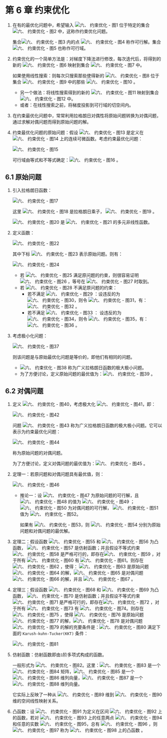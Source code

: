 # 第 6 章 约束优化

1. 在有的最优化问题中，希望输入 ![六、 约束优化 - 图1](https://static.bookstack.cn/projects/huaxiaozhuan-ai/86dcd33cfec6b67f675de857c11dea1a.svg) 位于特定的集合 ![六、 约束优化 - 图2](https://static.bookstack.cn/projects/huaxiaozhuan-ai/bba7ad7a7aebbce57c57d8290ef9fed9.svg) 中，这称作约束优化问题。

   集合![六、 约束优化 - 图3](https://static.bookstack.cn/projects/huaxiaozhuan-ai/bba7ad7a7aebbce57c57d8290ef9fed9.svg) 内的点 ![六、 约束优化 - 图4](https://static.bookstack.cn/projects/huaxiaozhuan-ai/86dcd33cfec6b67f675de857c11dea1a.svg) 称作可行解。集合 ![六、 约束优化 - 图5](https://static.bookstack.cn/projects/huaxiaozhuan-ai/bba7ad7a7aebbce57c57d8290ef9fed9.svg) 也称作可行域。

2. 约束优化的一个简单方法是：对梯度下降法进行修改，每次迭代后，将得到的新的 ![六、 约束优化 - 图6](https://static.bookstack.cn/projects/huaxiaozhuan-ai/86dcd33cfec6b67f675de857c11dea1a.svg) 映射到集合 ![六、 约束优化 - 图7](https://static.bookstack.cn/projects/huaxiaozhuan-ai/bba7ad7a7aebbce57c57d8290ef9fed9.svg) 中。

   如果使用线性搜索：则每次只搜索那些使得新的 ![六、 约束优化 - 图8](https://static.bookstack.cn/projects/huaxiaozhuan-ai/86dcd33cfec6b67f675de857c11dea1a.svg) 位于集合 ![六、 约束优化 - 图9](https://static.bookstack.cn/projects/huaxiaozhuan-ai/bba7ad7a7aebbce57c57d8290ef9fed9.svg) 中的那些 ![六、 约束优化 - 图10](https://static.bookstack.cn/projects/huaxiaozhuan-ai/df1802176e78bd9cca91b6437e22d0bd.svg) 。

   - 另一个做法：将线性搜索得到的新的 ![六、 约束优化 - 图11](https://static.bookstack.cn/projects/huaxiaozhuan-ai/86dcd33cfec6b67f675de857c11dea1a.svg) 映射到集合 ![六、 约束优化 - 图12](https://static.bookstack.cn/projects/huaxiaozhuan-ai/bba7ad7a7aebbce57c57d8290ef9fed9.svg) 中。
   - 或者：在线性搜索之前，将梯度投影到可行域的切空间内。

3. 在约束最优化问题中，常常利用拉格朗日对偶性将原始问题转换为对偶问题，通过求解对偶问题而得到原始问题的解。

4. 约束最优化问题的原始问题：假设 ![六、 约束优化 - 图13](https://static.bookstack.cn/projects/huaxiaozhuan-ai/3cb5bcc195b5e4ed18ebe7e8c1a63057.svg) 是定义在 ![六、 约束优化 - 图14](https://static.bookstack.cn/projects/huaxiaozhuan-ai/df57402caa4fa4d775c867799226ef80.svg) 上的连续可微函数。考虑约束最优化问题：

   ![六、 约束优化 - 图15](https://static.bookstack.cn/projects/huaxiaozhuan-ai/94a83adeda08e13d7260a544869e9d30.svg)

   可行域由等式和不等式确定：![六、 约束优化 - 图16](https://static.bookstack.cn/projects/huaxiaozhuan-ai/280c20448d273cb0af12d73368e25b78.svg) 。

## 6.1 原始问题

1. 引入拉格朗日函数：

   ![六、 约束优化 - 图17](https://static.bookstack.cn/projects/huaxiaozhuan-ai/a71b34692f23b8e52e10a0c3d30de3b5.svg)

   这里 ![六、 约束优化 - 图18](https://static.bookstack.cn/projects/huaxiaozhuan-ai/87390ab46b92ff4b2b7b05744004b55f.svg) 是拉格朗日乘子， ![六、 约束优化 - 图19](https://static.bookstack.cn/projects/huaxiaozhuan-ai/63fe685201d42df6b1b597662bebb728.svg) 。

   ![六、 约束优化 - 图20](https://static.bookstack.cn/projects/huaxiaozhuan-ai/bf05e91f929fcd631742d3997a266414.svg) 是 ![六、 约束优化 - 图21](https://static.bookstack.cn/projects/huaxiaozhuan-ai/af66ba659ce47666c6cc4f556b97eac9.svg) 的多元非线性函数。

2. 定义函数：

   ![六、 约束优化 - 图22](https://static.bookstack.cn/projects/huaxiaozhuan-ai/54e8e73dc8a330a21b90258ac1ec2113.svg)

   其中下标 ![六、 约束优化 - 图23](https://static.bookstack.cn/projects/huaxiaozhuan-ai/86565c3da9e10ea73043b77145e067ef.svg) 表示原始问题。则有：

   ![六、 约束优化 - 图24](https://static.bookstack.cn/projects/huaxiaozhuan-ai/e6f1ff10634f5a5a59576430dcebc556.svg)

   - 若 ![六、 约束优化 - 图25](https://static.bookstack.cn/projects/huaxiaozhuan-ai/86dcd33cfec6b67f675de857c11dea1a.svg) 满足原问题的约束，则很容易证明 ![六、 约束优化 - 图26](https://static.bookstack.cn/projects/huaxiaozhuan-ai/378a4b608c307c76a5082db8fe733f64.svg) ，等号在 ![六、 约束优化 - 图27](https://static.bookstack.cn/projects/huaxiaozhuan-ai/b46d9589ffdd0acf2b601b40ddd7fbb6.svg) 时取到。
   - 若 ![六、 约束优化 - 图28](https://static.bookstack.cn/projects/huaxiaozhuan-ai/86dcd33cfec6b67f675de857c11dea1a.svg) 不满足原问题的约束：
     - 若不满足 ![六、 约束优化 - 图29](https://static.bookstack.cn/projects/huaxiaozhuan-ai/9e1b3aa81a5fdcdf540d1cbddbfa870e.svg) ：设违反的为 ![六、 约束优化 - 图30](https://static.bookstack.cn/projects/huaxiaozhuan-ai/9820b4c3c0cd3b0540b4a35d7e5c9278.svg)，则令 ![六、 约束优化 - 图31](https://static.bookstack.cn/projects/huaxiaozhuan-ai/64cfc652f2edb96e67909ca42611c90c.svg)，有：![六、 约束优化 - 图32](https://static.bookstack.cn/projects/huaxiaozhuan-ai/3d1b27dadf6de129509767cf42428287.svg) 。
     - 若不满足 ![六、 约束优化 - 图33](https://static.bookstack.cn/projects/huaxiaozhuan-ai/70c67f84478850252cb4f771db32b8cc.svg) ： 设违反的为 ![六、 约束优化 - 图34](https://static.bookstack.cn/projects/huaxiaozhuan-ai/ffb42c7f6c5797267845457efcdace7e.svg)，则令 ![六、 约束优化 - 图35](https://static.bookstack.cn/projects/huaxiaozhuan-ai/19f0fbde0152f5411f36250213a0ff9d.svg)，有：![六、 约束优化 - 图36](https://static.bookstack.cn/projects/huaxiaozhuan-ai/7b2cc960fff11d5f5ff9b9a4b608f3db.svg) 。

3. 考虑极小化问题：

   ![六、 约束优化 - 图37](https://static.bookstack.cn/projects/huaxiaozhuan-ai/80f39352c17f877e5704124cf700427c.svg)

   则该问题是与原始最优化问题是等价的，即他们有相同的问题。

   - ![六、 约束优化 - 图38](https://static.bookstack.cn/projects/huaxiaozhuan-ai/9afc9baa97ef4616592a9080f0902f62.svg) 称为广义拉格朗日函数的极大极小问题。
   - 为了方便讨论，定义原始问题的最优值为：![六、 约束优化 - 图39](https://static.bookstack.cn/projects/huaxiaozhuan-ai/f4c79bbf5d68f1ede96100f5edb8a626.svg) 。

## 6.2 对偶问题

1. 定义 ![六、 约束优化 - 图40](https://static.bookstack.cn/projects/huaxiaozhuan-ai/15ee0b3ff367439314c5f05ed5c5126f.svg)，考虑极大化 ![六、 约束优化 - 图41](https://static.bookstack.cn/projects/huaxiaozhuan-ai/ce5c037af3b953009efc418313a6e062.svg)，即：

   ![六、 约束优化 - 图42](https://static.bookstack.cn/projects/huaxiaozhuan-ai/2af22bb898a1bb800bcf2768154a0fc0.svg)

   问题 ![六、 约束优化 - 图43](https://static.bookstack.cn/projects/huaxiaozhuan-ai/a2e694edc489f338968328b436da8aa4.svg) 称为广义拉格朗日函数的极大极小问题。它可以表示为约束最优化问题：

   ![六、 约束优化 - 图44](https://static.bookstack.cn/projects/huaxiaozhuan-ai/42338373cb89cb286cea444c96764ede.svg)

   称为原始问题的对偶问题。

   为了方便讨论，定义对偶问题的最优值为：![六、 约束优化 - 图45](https://static.bookstack.cn/projects/huaxiaozhuan-ai/ac6ad7b257528a8d71fdb10de05e724a.svg) 。

2. 定理一：若原问题和对偶问题具有最优值，则：

   ![六、 约束优化 - 图46](https://static.bookstack.cn/projects/huaxiaozhuan-ai/0a4f59107392bba5f86e7efef7e664d9.svg)

   - 推论一：设 ![六、 约束优化 - 图47](https://static.bookstack.cn/projects/huaxiaozhuan-ai/d54cb1ab33438091ecdf015dfdd4ce9d.svg) 为原始问题的可行解，且 ![六、 约束优化 - 图48](https://static.bookstack.cn/projects/huaxiaozhuan-ai/c18fa74acc14cfdae781cb3eb1dfd5a2.svg) 的值为 ![六、 约束优化 - 图49](https://static.bookstack.cn/projects/huaxiaozhuan-ai/c14bcbcf3be588f39f6968166432cfbf.svg) ； ![六、 约束优化 - 图50](https://static.bookstack.cn/projects/huaxiaozhuan-ai/f1caa326a9838059ce4c8dff741f292e.svg) 为对偶问题的可行解， ![六、 约束优化 - 图51](https://static.bookstack.cn/projects/huaxiaozhuan-ai/bda73e2b7d9577582f76cba5caaabbdd.svg) 值为 ![六、 约束优化 - 图52](https://static.bookstack.cn/projects/huaxiaozhuan-ai/ee7ea8f8694b741ea138100970da1455.svg)。

     如果有 ![六、 约束优化 - 图53](https://static.bookstack.cn/projects/huaxiaozhuan-ai/55e6a4a6adca0303d82754581ed7d529.svg)，则 ![六、 约束优化 - 图54](https://static.bookstack.cn/projects/huaxiaozhuan-ai/56f1640d09535784cc681ce99ec8467a.svg) 分别为原始问题和对偶问题的最优解。

3. 定理二：假设函数 ![六、 约束优化 - 图55](https://static.bookstack.cn/projects/huaxiaozhuan-ai/20a5de94ddb5187eecfad8d7d2f3b39f.svg) 和 ![六、 约束优化 - 图56](https://static.bookstack.cn/projects/huaxiaozhuan-ai/d3fe96d7ce5cadd47770ceace5ad3c0b.svg) 为凸函数， ![六、 约束优化 - 图57](https://static.bookstack.cn/projects/huaxiaozhuan-ai/5019a8a2e4154e1d239c4432dc4c34ae.svg) 是仿射函数；并且假设不等式约束 ![六、 约束优化 - 图58](https://static.bookstack.cn/projects/huaxiaozhuan-ai/d3fe96d7ce5cadd47770ceace5ad3c0b.svg) 是严格可行的，即存在![六、 约束优化 - 图59](https://static.bookstack.cn/projects/huaxiaozhuan-ai/86dcd33cfec6b67f675de857c11dea1a.svg) ，对于所有 ![六、 约束优化 - 图60](https://static.bookstack.cn/projects/huaxiaozhuan-ai/03044bce264471863b3681706b09ab8d.svg) 有 ![六、 约束优化 - 图61](https://static.bookstack.cn/projects/huaxiaozhuan-ai/18e34f51bf1a25e3d001947335506a5e.svg)。则存在 ![六、 约束优化 - 图62](https://static.bookstack.cn/projects/huaxiaozhuan-ai/56f1640d09535784cc681ce99ec8467a.svg) ，使得： ![六、 约束优化 - 图63](https://static.bookstack.cn/projects/huaxiaozhuan-ai/d54cb1ab33438091ecdf015dfdd4ce9d.svg) 是原始问题 ![六、 约束优化 - 图64](https://static.bookstack.cn/projects/huaxiaozhuan-ai/fbb6e2f4c1766e3586f6b3821fd37ac0.svg) 的解，![六、 约束优化 - 图65](https://static.bookstack.cn/projects/huaxiaozhuan-ai/f1caa326a9838059ce4c8dff741f292e.svg) 是对偶问题 ![六、 约束优化 - 图66](https://static.bookstack.cn/projects/huaxiaozhuan-ai/90e72d83d9b85822de9587d8ac110d60.svg) 的解，并且 ![六、 约束优化 - 图67](https://static.bookstack.cn/projects/huaxiaozhuan-ai/9186dddc616261ceb7ffcbc320ebaf82.svg) 。

4. 定理三：假设函数 ![六、 约束优化 - 图68](https://static.bookstack.cn/projects/huaxiaozhuan-ai/20a5de94ddb5187eecfad8d7d2f3b39f.svg) 和 ![六、 约束优化 - 图69](https://static.bookstack.cn/projects/huaxiaozhuan-ai/d3fe96d7ce5cadd47770ceace5ad3c0b.svg) 为凸函数， ![六、 约束优化 - 图70](https://static.bookstack.cn/projects/huaxiaozhuan-ai/5019a8a2e4154e1d239c4432dc4c34ae.svg) 是仿射函数；并且假设不等式约束 ![六、 约束优化 - 图71](https://static.bookstack.cn/projects/huaxiaozhuan-ai/d3fe96d7ce5cadd47770ceace5ad3c0b.svg) 是严格可行的，即存在![六、 约束优化 - 图72](https://static.bookstack.cn/projects/huaxiaozhuan-ai/86dcd33cfec6b67f675de857c11dea1a.svg) ，对于所有 ![六、 约束优化 - 图73](https://static.bookstack.cn/projects/huaxiaozhuan-ai/03044bce264471863b3681706b09ab8d.svg) 有 ![六、 约束优化 - 图74](https://static.bookstack.cn/projects/huaxiaozhuan-ai/18e34f51bf1a25e3d001947335506a5e.svg)。则存在 ![六、 约束优化 - 图75](https://static.bookstack.cn/projects/huaxiaozhuan-ai/56f1640d09535784cc681ce99ec8467a.svg) ，使得 ![六、 约束优化 - 图76](https://static.bookstack.cn/projects/huaxiaozhuan-ai/d54cb1ab33438091ecdf015dfdd4ce9d.svg) 是原始问题 ![六、 约束优化 - 图77](https://static.bookstack.cn/projects/huaxiaozhuan-ai/fbb6e2f4c1766e3586f6b3821fd37ac0.svg) 的解，![六、 约束优化 - 图78](https://static.bookstack.cn/projects/huaxiaozhuan-ai/f1caa326a9838059ce4c8dff741f292e.svg) 是对偶问题 ![六、 约束优化 - 图79](https://static.bookstack.cn/projects/huaxiaozhuan-ai/90e72d83d9b85822de9587d8ac110d60.svg) 的解的充要条件是：![六、 约束优化 - 图80](https://static.bookstack.cn/projects/huaxiaozhuan-ai/56f1640d09535784cc681ce99ec8467a.svg) 满足下面的 `Karush-kuhn-Tucker(KKT)` 条件：

   ![六、 约束优化 - 图81](https://static.bookstack.cn/projects/huaxiaozhuan-ai/958b7df76da491bc8076dfedcb6642fe.svg)

5. 仿射函数：仿射函数即由`1`阶多项式构成的函数。

   一般形式为 ![六、 约束优化 - 图82](https://static.bookstack.cn/projects/huaxiaozhuan-ai/88be2fb3a9b6f4a49239ebe969536df5.svg)。这里：![六、 约束优化 - 图83](https://static.bookstack.cn/projects/huaxiaozhuan-ai/df2c1b3de5e4d6e405c423b6d5571b21.svg) 是一个 ![六、 约束优化 - 图84](https://static.bookstack.cn/projects/huaxiaozhuan-ai/3ed6c63caa3faeacbfead4750a351395.svg) 矩阵，![六、 约束优化 - 图85](https://static.bookstack.cn/projects/huaxiaozhuan-ai/86dcd33cfec6b67f675de857c11dea1a.svg) 是一个 ![六、 约束优化 - 图86](https://static.bookstack.cn/projects/huaxiaozhuan-ai/a1cc8499ed2176475ae997495d68a754.svg) 维列向量，![六、 约束优化 - 图87](https://static.bookstack.cn/projects/huaxiaozhuan-ai/327151543806511da21e6a26b4cf17f6.svg) 是一个 ![六、 约束优化 - 图88](https://static.bookstack.cn/projects/huaxiaozhuan-ai/b7cb9d36658b8ba6eecdfadea9653052.svg) 维列向量。

   它实际上反映了一种从 ![六、 约束优化 - 图89](https://static.bookstack.cn/projects/huaxiaozhuan-ai/a1cc8499ed2176475ae997495d68a754.svg) 维到 ![六、 约束优化 - 图90](https://static.bookstack.cn/projects/huaxiaozhuan-ai/b7cb9d36658b8ba6eecdfadea9653052.svg) 维的空间线性映射关系。

6. 凸函数：设 ![六、 约束优化 - 图91](https://static.bookstack.cn/projects/huaxiaozhuan-ai/60b1a651b9564561edd4d4a2aa5d86d0.svg) 为定义在区间 ![六、 约束优化 - 图92](https://static.bookstack.cn/projects/huaxiaozhuan-ai/67bc409f62594d9e7cd2dc5c894336a6.svg) 上的函数，若对 ![六、 约束优化 - 图93](https://static.bookstack.cn/projects/huaxiaozhuan-ai/67bc409f62594d9e7cd2dc5c894336a6.svg) 上的任意两点 ![六、 约束优化 - 图94](https://static.bookstack.cn/projects/huaxiaozhuan-ai/604007c6db62260914d853958d6aae4a.svg) 和任意的实数 ![六、 约束优化 - 图95](https://static.bookstack.cn/projects/huaxiaozhuan-ai/87ab1d96cafbcffb7fc6f00d8bf4d8a7.svg)，总有 ![六、 约束优化 - 图96](https://static.bookstack.cn/projects/huaxiaozhuan-ai/450a31a062af14b6b2703808ab5bc40f.svg) ，则 ![六、 约束优化 - 图97](https://static.bookstack.cn/projects/huaxiaozhuan-ai/60b1a651b9564561edd4d4a2aa5d86d0.svg) 称为 ![六、 约束优化 - 图98](https://static.bookstack.cn/projects/huaxiaozhuan-ai/67bc409f62594d9e7cd2dc5c894336a6.svg) 上的凸函数 。